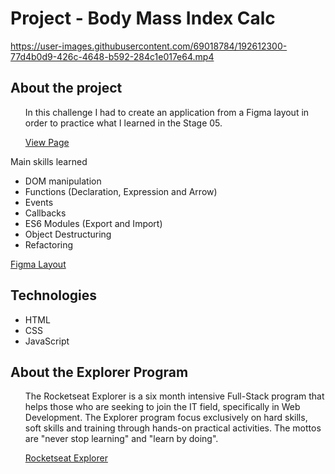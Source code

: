<h1>Project - Body Mass Index Calc</h1>

https://user-images.githubusercontent.com/69018784/192612300-77d4b0d9-426c-4648-b592-284c1e017e64.mp4

<h2 id="about">About the project</h2>

<ul>
 <p>In this challenge I had to create an application from a Figma layout in order to practice what I learned in the Stage 05.</p> 
 <a href="https://mendhox.github.io/IMC-Calc-Project/" target="_blank">View Page</a>
</ul>
<p>Main skills learned</p>
<ul>
  <li>DOM manipulation</li>
  <li>Functions (Declaration, Expression and Arrow)</li>
  <li>Events</li>
  <li>Callbacks</li>
  <li>ES6 Modules (Export and Import)</li>
  <li>Object Destructuring</li>
  <li>Refactoring</li>  
</ul>

<a href="https://www.figma.com/file/iP7v4CVo9H0EYrGw2LWefd/Explorer---Stage-05---IMC-Project?node-id=6%3A4" target="_blank">Figma Layout</a>

<h2 id="tech">Technologies</h2>

<ul>
  <li>HTML</li>
  <li>CSS</li>
  <li>JavaScript</li>
</ul>

<h2 id="explorer-program">About the Explorer Program</h2>
<ul>
  <p>The Rocketseat Explorer is a six month intensive Full-Stack program that helps those who are seeking to join the IT field, specifically in Web Development. The Explorer program focus exclusively on hard skills, soft skills and training through hands-on practical activities. The mottos are "never stop learning" and "learn by doing".</p>  
  <a href="https://www.rocketseat.com.br/explorer" target="_blank">Rocketseat Explorer 
</ul>
